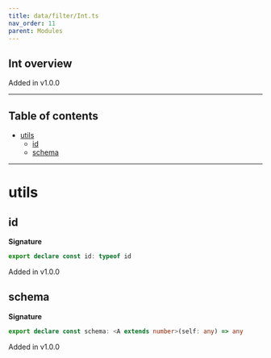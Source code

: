 ```yaml
---
title: data/filter/Int.ts
nav_order: 11
parent: Modules
---
```


## Int overview

Added in v1.0.0

---

<h2 class="text-delta">Table of contents</h2>

- [utils](#utils)
  - [id](#id)
  - [schema](#schema)

---

# utils

## id

**Signature**

```ts
export declare const id: typeof id
```

Added in v1.0.0

## schema

**Signature**

```ts
export declare const schema: <A extends number>(self: any) => any
```

Added in v1.0.0
